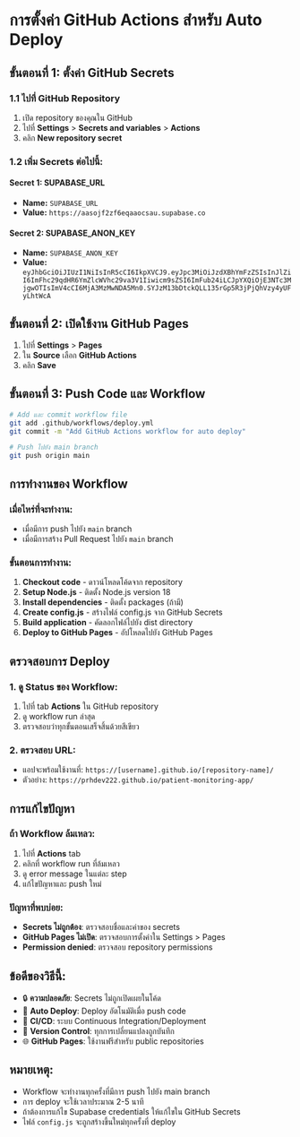 # การตั้งค่า GitHub Actions สำหรับ Auto Deploy

## ขั้นตอนที่ 1: ตั้งค่า GitHub Secrets

### 1.1 ไปที่ GitHub Repository
1. เปิด repository ของคุณใน GitHub
2. ไปที่ **Settings** > **Secrets and variables** > **Actions**
3. คลิก **New repository secret**

### 1.2 เพิ่ม Secrets ต่อไปนี้:

#### Secret 1: SUPABASE_URL
- **Name:** `SUPABASE_URL`
- **Value:** `https://aasojf2zf6eqaaocsau.supabase.co`

#### Secret 2: SUPABASE_ANON_KEY
- **Name:** `SUPABASE_ANON_KEY`
- **Value:** `eyJhbGciOiJIUzI1NiIsInR5cCI6IkpXVCJ9.eyJpc3MiOiJzdXBhYmFzZSIsInJlZiI6ImFhc29qdHR6YmZlcWVhc29va3V1Iiwicm9sZSI6ImFub24iLCJpYXQiOjE3NTc3MjgwOTIsImV4cCI6MjA3MzMwNDA5Mn0.SYJzM13bDtckQLL135rGp5R3jPjQhVzy4yUFyLhtWcA`

## ขั้นตอนที่ 2: เปิดใช้งาน GitHub Pages

1. ไปที่ **Settings** > **Pages**
2. ใน **Source** เลือก **GitHub Actions**
3. คลิก **Save**

## ขั้นตอนที่ 3: Push Code และ Workflow

```bash
# Add และ commit workflow file
git add .github/workflows/deploy.yml
git commit -m "Add GitHub Actions workflow for auto deploy"

# Push ไปยัง main branch
git push origin main
```

## การทำงานของ Workflow

### เมื่อไหร่ที่จะทำงาน:
- เมื่อมีการ push ไปยัง `main` branch
- เมื่อมีการสร้าง Pull Request ไปยัง `main` branch

### ขั้นตอนการทำงาน:
1. **Checkout code** - ดาวน์โหลดโค้ดจาก repository
2. **Setup Node.js** - ติดตั้ง Node.js version 18
3. **Install dependencies** - ติดตั้ง packages (ถ้ามี)
4. **Create config.js** - สร้างไฟล์ config.js จาก GitHub Secrets
5. **Build application** - คัดลอกไฟล์ไปยัง dist directory
6. **Deploy to GitHub Pages** - อัปโหลดไปยัง GitHub Pages

## ตรวจสอบการ Deploy

### 1. ดู Status ของ Workflow:
1. ไปที่ tab **Actions** ใน GitHub repository
2. ดู workflow run ล่าสุด
3. ตรวจสอบว่าทุกขั้นตอนเสร็จสิ้นด้วยสีเขียว

### 2. ตรวจสอบ URL:
- แอปจะพร้อมใช้งานที่: `https://[username].github.io/[repository-name]/`
- ตัวอย่าง: `https://prhdev222.github.io/patient-monitoring-app/`

## การแก้ไขปัญหา

### ถ้า Workflow ล้มเหลว:
1. ไปที่ **Actions** tab
2. คลิกที่ workflow run ที่ล้มเหลว
3. ดู error message ในแต่ละ step
4. แก้ไขปัญหาและ push ใหม่

### ปัญหาที่พบบ่อย:
- **Secrets ไม่ถูกต้อง**: ตรวจสอบชื่อและค่าของ secrets
- **GitHub Pages ไม่เปิด**: ตรวจสอบการตั้งค่าใน Settings > Pages
- **Permission denied**: ตรวจสอบ repository permissions

## ข้อดีของวิธีนี้:

- 🔒 **ความปลอดภัย**: Secrets ไม่ถูกเปิดเผยในโค้ด
- 🚀 **Auto Deploy**: Deploy อัตโนมัติเมื่อ push code
- 🔄 **CI/CD**: ระบบ Continuous Integration/Deployment
- 📝 **Version Control**: ทุกการเปลี่ยนแปลงถูกบันทึก
- 🌐 **GitHub Pages**: ใช้งานฟรีสำหรับ public repositories

## หมายเหตุ:

- Workflow จะทำงานทุกครั้งที่มีการ push ไปยัง main branch
- การ deploy จะใช้เวลาประมาณ 2-5 นาที
- ถ้าต้องการแก้ไข Supabase credentials ให้แก้ไขใน GitHub Secrets
- ไฟล์ `config.js` จะถูกสร้างขึ้นใหม่ทุกครั้งที่ deploy